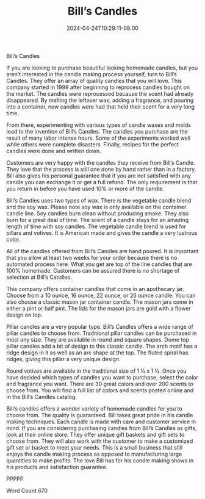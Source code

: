 ﻿---
title: "Bill’s Candles"
date: 2024-04-24T10:29:11-08:00
description: "Candle Making txt Tips for Web Success"
featured_image: "/images/Candle Making txt.jpg"
tags: ["Candle Making txt"]
---

Bill’s Candles

If you are looking to purchase beautiful looking homemade candles, but you aren’t interested in the candle making process yourself, turn to Bill’s Candles. They offer an array of quality candles that you will love. This company started in 1999 after beginning to reprocess candles bought on the market. The candles were reprocessed because the scent had already disappeared. By melting the leftover wax, adding a fragrance, and pouring into a container, new candles were had that held their scent for a very long time.

From there, experimenting with various types of candle waxes and molds lead to the invention of Bill’s Candles. The candles you purchase are the result of many labor intense hours. Some of the experiments worked well while others were complete disasters. Finally, recipes for the perfect candles were done and written down. 

Customers are very happy with the candles they receive from Bill’s Candle. They love that the process is still one done by hand rather than in a factory. Bill also gives his personal guarantee that if you are not satisfied with any candle you can exchange it or get a full refund. The only requirement is that you return in before you have used 10% or more of the candle. 

Bill’s Candles uses two types of wax. There is the vegetable candle blend and the soy wax. Please note soy wax is only available on the container candle line. Soy candles burn clean without producing smoke. They also burn for a great deal of time. The scent of a candle stays for an amazing length of time with soy candles. The vegetable candle blend is used for pillars and votives. It is American made and gives the candle a very lustrous color. 

All of the candles offered from Bill’s Candles are hand poured. It is important that you allow at least two weeks for your order because there is no automated process here. What you get are top of the line candles that are 100% homemade. Customers can be assured there is no shortage of selection at Bill’s Candles.

This company offers container candles that come in an apothecary jar. Choose from a 10 ounce, 16 ounce, 22 ounce, or 26 ounce candle. You can also choose a classic mason jar container candle. The mason jars come in either a pint or half pint. The lids for the mason jars are gold with a flower design on top. 

Pillar candles are a very popular type. Bill’s Candles offers a wide range of pillar candles to choose from. Traditional pillar candles can be purchased in most any size. They are available in round and square shapes. Dome top pillar candles add a bit of design to this classic candle. The arch motif has a ridge design in it as well as an arc shape at the top. The fluted spiral has ridges, giving this pillar a very unique design. 

Round votives are available in the traditional size of 1 ½ x 1 ½. Once you have decided which types of candles you want to purchase, select the color and fragrance you want. There are 30 great colors and over 200 scents to choose from. You will find a full list of colors and scents posted online and in the Bill’s Candles catalog. 

Bill’s candles offers a wonder variety of homemade candles for you to choose from. The quality is guaranteed. Bill takes great pride in his candle making techniques. Each candle is made with care and customer service in mind. If you are considering purchasing candles from Bill’s Candles as gifts, look at their online store. They offer unique gift baskets and gift sets to choose from. They will also work with the customer to make a customized gift set or basket to meet your needs. This is a small business that still enjoys the candle making process as opposed to manufacturing large quantities to make profits. The love Bill has for his candle making shows in his products and satisfaction guarantee. 

PPPPP

Word Count 670

